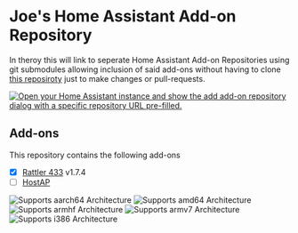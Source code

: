 # Joe's Home Assistant Add-on Repository
In theroy this will link to seperate Home Assistant Add-on Repositories using git submodules allowing inclusion of said add-ons without having to clone [this  reposiroty](https://github.com/CoolJoe72/HA-Add-ons "CoolJoe72/HA-Add-ons") just to make changes or pull-requests. 

[![Open your Home Assistant instance and show the add add-on repository dialog with a specific repository URL pre-filled.](https://my.home-assistant.io/badges/supervisor_add_addon_repository.svg)](https://my.home-assistant.io/redirect/supervisor_add_addon_repository/?repository_url=https%3A%2F%2Fgithub.com%2FCoolJoe72%2FHA-Add-ons)

## Add-ons
This repository contains the following add-ons
- [x] [Rattler 433](https://github.com/CoolJoe72/rattler433/tree/96746682f8e43038f4d6510cca97e628c6ddc215) v1.7.4
- [ ] [HostAP]()

![Supports aarch64 Architecture][aarch64-shield]
![Supports amd64 Architecture][amd64-shield]
![Supports armhf Architecture][armhf-shield]
![Supports armv7 Architecture][armv7-shield]
![Supports i386 Architecture][i386-shield]


[aarch64-shield]: https://img.shields.io/badge/aarch64-yes-green.svg
[amd64-shield]: https://img.shields.io/badge/amd64-yes-green.svg
[armhf-shield]: https://img.shields.io/badge/armhf-yes-green.svg
[armv7-shield]: https://img.shields.io/badge/armv7-yes-green.svg
[i386-shield]: https://img.shields.io/badge/i386-yes-green.svg
